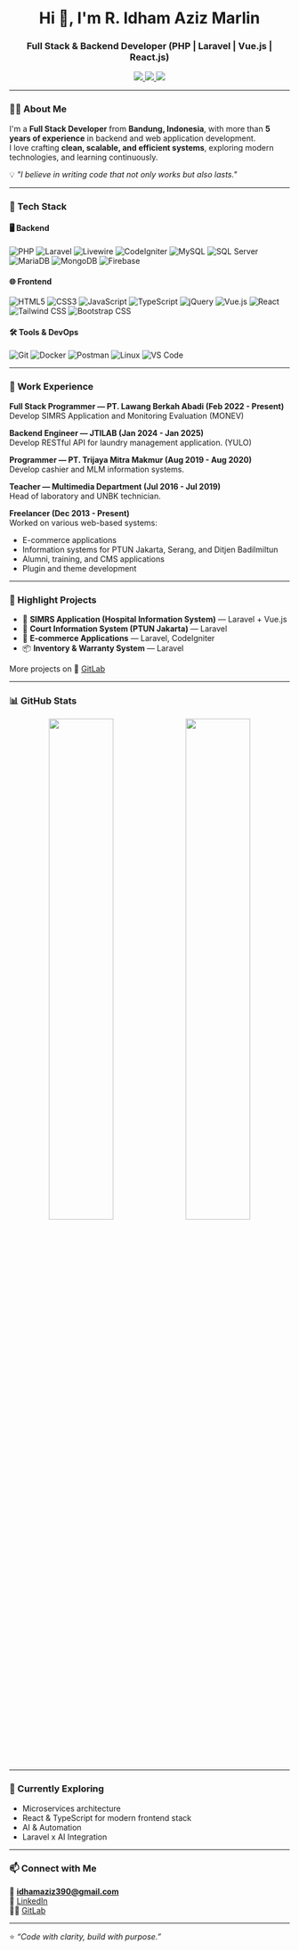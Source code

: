 <h1 align="center">Hi 👋, I'm R. Idham Aziz Marlin</h1>
<h3 align="center">Full Stack & Backend Developer (PHP | Laravel | Vue.js | React.js)</h3>

<p align="center">
  <a href="https://www.linkedin.com/in/idham-aziz-marlin/" target="_blank">
    <img src="https://img.shields.io/badge/LinkedIn-0A66C2?style=for-the-badge&logo=linkedin&logoColor=white"/>
  </a>
  <a href="https://gitlab.com/IdhamAzizMarlin" target="_blank">
    <img src="https://img.shields.io/badge/GitLab-FC6D26?style=for-the-badge&logo=gitlab&logoColor=white"/>
  </a>
  <a href="mailto:idhamaziz390@gmail.com">
    <img src="https://img.shields.io/badge/Email-D14836?style=for-the-badge&logo=gmail&logoColor=white"/>
  </a>
</p>

---

### 👨‍💻 About Me
I'm a **Full Stack Developer** from **Bandung, Indonesia**, with more than **5 years of experience** in backend and web application development.  
I love crafting **clean, scalable, and efficient systems**, exploring modern technologies, and learning continuously.

💡 *"I believe in writing code that not only works but also lasts."*

---

### 🧠 Tech Stack

#### 🖥️ Backend
![PHP](https://img.shields.io/badge/PHP-777BB4?style=flat-square&logo=php&logoColor=white)
![Laravel](https://img.shields.io/badge/Laravel-FF2D20?style=flat-square&logo=laravel&logoColor=white)
![Livewire](https://img.shields.io/badge/Livewire-4E56A6?style=flat-square&logo=livewire&logoColor=white)
![CodeIgniter](https://img.shields.io/badge/CodeIgniter-EF4223?style=flat-square&logo=codeigniter&logoColor=white)
![MySQL](https://img.shields.io/badge/MySQL-4479A1?style=flat-square&logo=mysql&logoColor=white)
![SQL Server](https://img.shields.io/badge/SQL%20Server-CC2927?style=flat-square&logo=microsoftsqlserver&logoColor=white)
![MariaDB](https://img.shields.io/badge/MariaDB-003545?style=flat-square&logo=mariadb&logoColor=white)
![MongoDB](https://img.shields.io/badge/MongoDB-47A248?style=flat-square&logo=mongodb&logoColor=white)
![Firebase](https://img.shields.io/badge/Firebase-FFCA28?style=flat-square&logo=firebase&logoColor=black)

#### 🌐 Frontend
![HTML5](https://img.shields.io/badge/HTML5-E34F26?style=flat-square&logo=html5&logoColor=white)
![CSS3](https://img.shields.io/badge/CSS3-1572B6?style=flat-square&logo=css3&logoColor=white)
![JavaScript](https://img.shields.io/badge/JavaScript-F7DF1E?style=flat-square&logo=javascript&logoColor=black)
![TypeScript](https://img.shields.io/badge/TypeScript-3178C6?style=flat-square&logo=typescript&logoColor=white)
![jQuery](https://img.shields.io/badge/jQuery-0769AD?style=flat-square&logo=jquery&logoColor=white)
![Vue.js](https://img.shields.io/badge/Vue.js-4FC08D?style=flat-square&logo=vuedotjs&logoColor=white)
![React](https://img.shields.io/badge/React-20232A?style=flat-square&logo=react&logoColor=61DAFB)
![Tailwind CSS](https://img.shields.io/badge/Tailwind_CSS-06B6D4?style=flat-square&logo=tailwindcss&logoColor=white)
![Bootstrap CSS](https://img.shields.io/badge/Bootstrap-563D7C?style=for-the-badge&logo=bootstrap&logoColor=white)

#### 🛠️ Tools & DevOps
![Git](https://img.shields.io/badge/Git-F05032?style=flat-square&logo=git&logoColor=white)
![Docker](https://img.shields.io/badge/Docker-2496ED?style=flat-square&logo=docker&logoColor=white)
![Postman](https://img.shields.io/badge/Postman-FF6C37?style=flat-square&logo=postman&logoColor=white)
![Linux](https://img.shields.io/badge/Linux-FCC624?style=flat-square&logo=linux&logoColor=black)
![VS Code](https://img.shields.io/badge/VS%20Code-007ACC?style=flat-square&logo=visualstudiocode&logoColor=white)

---

### 💼 Work Experience

**Full Stack Programmer — PT. Lawang Berkah Abadi (Feb 2022 - Present)**  
Develop SIMRS Application and Monitoring Evaluation (MONEV)

**Backend Engineer — JTILAB (Jan 2024 - Jan 2025)**  
Develop RESTful API for laundry management application. (YULO)

**Programmer — PT. Trijaya Mitra Makmur (Aug 2019 - Aug 2020)**  
Develop cashier and MLM information systems.

**Teacher — Multimedia Department (Jul 2016 - Jul 2019)**  
Head of laboratory and UNBK technician.

**Freelancer (Dec 2013 - Present)**  
Worked on various web-based systems:
- E-commerce applications  
- Information systems for PTUN Jakarta, Serang, and Ditjen Badilmiltun  
- Alumni, training, and CMS applications  
- Plugin and theme development

---

### 🚀 Highlight Projects
- 🏥 **SIMRS Application (Hospital Information System)** — Laravel + Vue.js  
- 🧾 **Court Information System (PTUN Jakarta)** — Laravel  
- 🛒 **E-commerce Applications** — Laravel, CodeIgniter  
- 📦 **Inventory & Warranty System** — Laravel  

More projects on 🔗 [GitLab](https://gitlab.com/IdhamAzizMarlin)

---

### 📊 GitHub Stats
<p align="center">
  <img width="48%" src="https://github-readme-stats.vercel.app/api?username=IdhamAzizMarlin&show_icons=true&theme=tokyonight" />
  <img width="48%" src="https://github-readme-streak-stats.herokuapp.com/?user=IdhamAzizMarlin&theme=tokyonight" />
</p>

---

### 🌱 Currently Exploring
- Microservices architecture
- React & TypeScript for modern frontend stack  
- AI & Automation
- Laravel x AI Integration  

---

### 📫 Connect with Me
📧 **idhamaziz390@gmail.com**  
💼 [LinkedIn](https://www.linkedin.com/in/idham-aziz-marlin/)  
🧑‍💻 [GitLab](https://gitlab.com/IdhamAzizMarlin)

---

⭐ *“Code with clarity, build with purpose.”*
